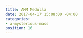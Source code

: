 ```yaml
---
title: AMM Medulla
date: 2017-04-17 15:08:00 -04:00
categories:
- a-mysterious-mass
position: 16
---
```


